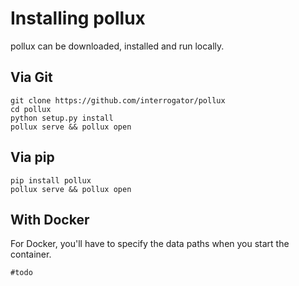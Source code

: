 Installing pollux
==================

pollux can be downloaded, installed and run locally.

Via Git
--------

```shell
git clone https://github.com/interrogator/pollux
cd pollux
python setup.py install
pollux serve && pollux open
```

Via pip
---------

```shell
pip install pollux
pollux serve && pollux open
```

With Docker
------------

For Docker, you'll have to specify the data paths when you start the container.

```shell
#todo
```